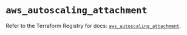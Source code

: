 # `aws_autoscaling_attachment`

Refer to the Terraform Registry for docs: [`aws_autoscaling_attachment`](https://registry.terraform.io/providers/hashicorp/aws/5.32.1/docs/resources/autoscaling_attachment).
